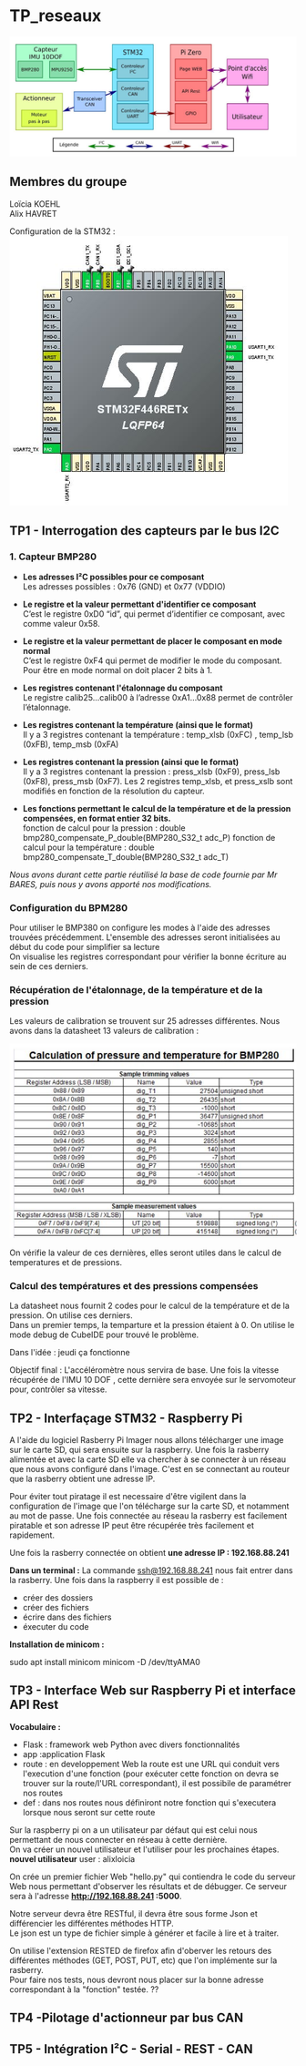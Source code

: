 # TP_reseaux  
![alt text](https://github.com/KOEHL-HAVRET-TP/TP_reseaux/blob/1c0eb2716b6b108aca59cb3854894e1de56df6ac/Images/schema_projet_bus_et_reseaux.JPG)


## Membres du groupe  
Loïcia KOEHL  
Alix HAVRET  

Configuration de la STM32 : 
![alt text](https://github.com/KOEHL-HAVRET-TP/TP_reseaux/blob/main/Images/Pinout.JPG)

## TP1 - Interrogation des capteurs par le bus I2C

### 1.  Capteur BMP280
    
- **Les adresses I²C possibles pour ce composant**  
    Les adresses possibles : 0x76 (GND) et 0x77 (VDDIO)
        
- **Le registre et la valeur permettant d'identifier ce composant**  
    C’est le registre  0xD0 “id”, qui permet d’identifier ce composant, avec comme valeur 0x58.
     
- **Le registre et la valeur permettant de placer le composant en mode normal**  
    C’est le registre  0xF4 qui permet de modifier le mode du composant. Pour être en mode normal on doit placer 2 bits à 1.
     
- **Les registres contenant l'étalonnage du composant**  
    Le registre calib25...calib00 à l’adresse 0xA1…0x88  permet de contrôler l’étalonnage.
     
- **Les registres contenant la température (ainsi que le format)**  
    Il y a 3 registres contenant la température : temp_xlsb (0xFC) , temp_lsb (0xFB), temp_msb (0xFA)
        
- **Les registres contenant la pression (ainsi que le format)**  
    Il y a 3 registres contenant la pression : press_xlsb (0xF9),  press_lsb (0xF8), press_msb (0xF7).
    Les 2 registres temp_xlsb, et press_xslb sont modifiés en fonction de la résolution du capteur. 
      
- **Les fonctions permettant le calcul de la température et de la pression compensées, en format entier 32 bits.**  
    fonction de calcul pour la pression : double bmp280_compensate_P_double(BMP280_S32_t adc_P)
    fonction de calcul pour la température : double bmp280_compensate_T_double(BMP280_S32_t adc_T) 
    
*Nous avons durant cette partie réutilisé la base de code fournie par Mr BARES, puis nous y avons apporté nos modifications.*  
    
### Configuration du BPM280
Pour utiliser le BMP380 on configure les modes à l'aide des adresses trouvées précédemment. L'ensemble des adresses seront initialisées au début du code pour          simplifier sa lecture  
On visualise les registres correspondant pour vérifier la bonne écriture au sein de ces derniers.  
     
### Récupération de l'étalonnage, de la température et de la pression
Les valeurs de calibration se trouvent sur 25 adresses différentes. Nous avons dans la datasheet 13 valeurs de calibration :  
    
![alt text](https://github.com/KOEHL-HAVRET-TP/TP_reseaux/blob/d189c1ce48d0a862748fe9128b01a61a3e405018/Images/calibration_data.JPG)
    
On vérifie la valeur de ces dernières, elles seront utiles dans le calcul de temperatures et de pressions.  
    
### Calcul des températures et des pressions compensées
La datasheet nous fournit 2 codes pour le calcul de la température et de la pression. On utilise ces derniers.  
Dans un premier temps, la temparture et la pression étaient à 0. On utilise le mode debug de CubeIDE pour trouvé le problème.
    
Dans l'idée : jeudi ça fonctionne 
    
Objectif final : L'accéléromètre nous servira de base. Une fois la vitesse récupérée de l'IMU 10 DOF , cette dernière sera envoyée sur le servomoteur pour, contrôler sa vitesse.

## TP2 - Interfaçage STM32 - Raspberry Pi

A l'aide du logiciel Rasberry Pi Imager nous allons télécharger une image sur le carte SD, qui sera ensuite sur la raspberry. Une fois la rasberry alimentée et avec la carte SD elle va chercher à se connecter à un réseau que nous avons configuré dans l'image. C'est en se connectant au routeur que la rasberry obtient une adresse IP.

Pour éviter tout piratage il est necessaire d'être vigilent dans la configuration de l'image que l'on télécharge sur la carte SD, et notamment au mot de passe. Une fois connectée au réseau la rasberry est facilement piratable et son adresse IP peut être récupérée très facilement et rapidement.

Une fois la rasberry connectée on obtient __une adresse IP : 192.168.88.241__

__Dans un terminal :__
La commande ssh@192.168.88.241 nous fait entrer dans la rasberry.
Une fois dans la raspberry il est possible de : 
- créer des dossiers 
- créer des fichiers 
- écrire dans des fichiers
- éxecuter du code

__Installation de minicom :__

sudo apt install minicom
minicom -D /dev/ttyAMA0


## TP3 - Interface Web sur Raspberry Pi et interface API Rest

__Vocabulaire :__  
- Flask : framework web Python avec divers fonctionnalités
- app :application Flask
- route : en developpement Web la route est une URL qui conduit vers l'execution d'une fonction (pour exécuter cette fonction on devra se trouver sur la route/l'URL correspondant), il est possibile de paramétrer nos routes
- def : dans nos routes nous définiront notre fonction qui s'executera lorsque nous seront sur cette route

Sur la raspberry pi on a un utilisateur par défaut qui est celui nous permettant de nous connecter en réseau à cette dernière.  
On va créer un nouvel utilisateur et l'utiliser pour les prochaines étapes.  
__nouvel utilisateur__
user : alixloicia

On crée un premier fichier Web "hello.py" qui contiendra le code du serveur Web nous permettant d'observer les résultats et de débugger.  Ce serveur sera à l'adresse __http://192.168.88.241 :5000__.  


Notre serveur devra être RESTful, il devra être sous forme Json et différencier les différentes méthodes HTTP.  
Le json est un type de fichier simple à générer et facile à lire et à traiter. 

On utilise l'extension RESTED de firefox afin d'oberver les retours des différentes méthodes (GET, POST, PUT, etc) que l'on implémente sur la rasberry.  
Pour faire nos tests, nous devront nous placer sur la bonne adresse correspondant à la "fonction" testée. ?? 
 

## TP4 -Pilotage d'actionneur par bus CAN


## TP5 - Intégration I²C - Serial - REST - CAN
